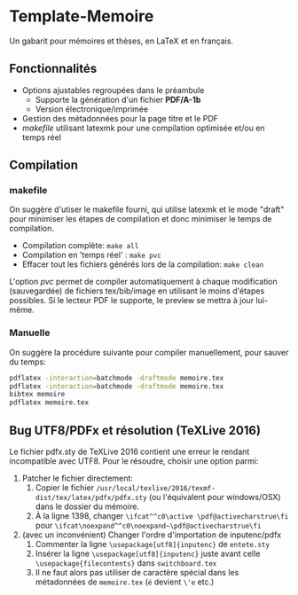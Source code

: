 # Template-Memoire
Un gabarit pour mémoires et thèses, en LaTeX et en français.

## Fonctionnalités
- Options ajustables regroupées dans le préambule
	- Supporte la génération d'un fichier **PDF/A-1b**
	- Version électronique/imprimée
- Gestion des métadonnées pour la page titre et le PDF
- *makefile* utilisant latexmk pour une compilation optimisée et/ou en temps réel


## Compilation
### makefile
On suggère d'utiser le makefile fourni, qui utilise latexmk et le mode "draft" pour minimiser les étapes de compilation et donc minimiser le temps de compilation.
- Compilation complète: `make all`
- Compilation en 'temps réel' : `make pvc` 
- Effacer tout les fichiers générés lors de la compilation: `make clean`

L'option *pvc* permet de compiler automatiquement à chaque modification (sauvegardée) de fichiers tex/bib/image en utilisant le moins d'étapes possibles. Si le lecteur PDF le supporte, le preview se mettra à jour lui-même.

### Manuelle
On suggère la procédure suivante pour compiler manuellement, pour sauver du temps:
``` bash
pdflatex -interaction=batchmode -draftmode memoire.tex
pdflatex -interaction=batchmode -draftmode memoire.tex
bibtex memoire
pdflatex memoire.tex
```


## Bug UTF8/PDFx et résolution (TeXLive 2016)

Le fichier pdfx.sty de TeXLive 2016 contient une erreur le rendant incompatible avec UTF8. Pour le résoudre, choisir une option parmi:
1. Patcher le fichier directement:
	1. Copier le fichier `/usr/local/texlive/2016/texmf-dist/tex/latex/pdfx/pdfx.sty` (ou l'équivalent pour windows/OSX) dans le dossier du mémoire. 
    2. À la ligne 1398, changer `\ifcat^^c0\active \pdf@activecharstrue\fi` pour `\ifcat\noexpand^^c0\noexpand~\pdf@activecharstrue\fi`
2. (avec un inconvénient) Changer l'ordre d'importation de inputenc/pdfx
	1. Commenter la ligne `\usepackage[utf8]{inputenc}` de `entete.sty`
	2. Insérer la ligne `\usepackage[utf8]{inputenc}` juste avant celle `\usepackage{filecontents}` dans `switchboard.tex`
	3. Il ne faut alors pas utiliser de caractère spécial dans les métadonnées de `memoire.tex` (`é` devient `\'e` etc.)
